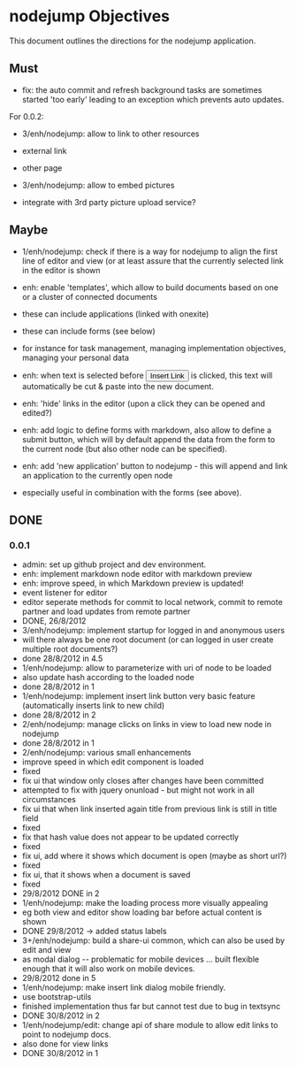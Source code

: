 
<!-- one.download http://slicnet.com/mxrogm/mxrogm/apps/edit/docs/5/6/doc -->
# nodejump Objectives

This document outlines the directions for the nodejump application.

## Must

- fix: the auto commit and refresh background tasks are sometimes started 'too early' leading to an exception which prevents auto updates.

For 0.0.2:

- 3/enh/nodejump: allow to link to other resources
 - external link
 - other page
 
- 3/enh/nodejump: allow to embed pictures
 - integrate with 3rd party picture upload service?


## Maybe

- 1/enh/nodejump: check if there is a way for nodejump to align the first line of editor and view (or at least assure that the currently selected link in the editor is shown 

- enh: enable 'templates', which allow to build documents based on one or a cluster of connected documents
 - these can include applications (linked with onexite)
 - these can include forms (see below)
 - for instance for task management, managing implementation objectives, managing your personal data

- enh: when text is selected before <button>Insert Link</button> is clicked, this text will automatically be cut & paste into the new document.

- enh: 'hide' links in the editor (upon a click they can be opened and edited?)

- enh: add logic to define forms with markdown, also allow to define a submit button, which will by default append the data from the form to the current node (but also other node can be specified). 
- enh: add 'new application' button to nodejump - this will append and link an application to the currently open node
 - especially useful in combination with the forms (see above).

## DONE

### 0.0.1

- admin: set up github project and dev environment.
- enh: implement markdown node editor with markdown preview
- enh: improve speed, in which Markdown preview is updated!
 - event listener for editor
 - editor seperate methods for commit to local network, commit to remote partner and load updates from remote partner
 - DONE, 26/8/2012
- 3/enh/nodejump: implement startup for logged in and anonymous users
 - will there always be one root document (or can logged in user create multiple root documents?)
 - done 28/8/2012 in 4.5
- 1/enh/nodejump: allow to parameterize with uri of node to be loaded
 - also update hash according to the loaded node
 - done 28/8/2012 in 1
- 1/enh/nodejump: implement insert link button very basic feature (automatically inserts link to new child)
 - done 28/8/2012 in 2
- 2/enh/nodejump: manage clicks on links in view to load new node in nodejump
 - done 28/8/2012 in 1
- 2/enh/nodejump: various small enhancements
 - improve speed in which edit component is loaded
  - fixed
 - fix ui that window only closes after changes have been committed
  - attempted to fix with jquery onunload - but might not work in all circumstances
 - fix ui that when link inserted again title from previous link is still in title field
  - fixed
 - fix that hash value does not appear to be updated correctly
  - fixed
 - fix ui, add where it shows which document is open (maybe as short url?)
  - fixed
 - fix ui, that it shows when a document is saved
  - fixed
 - 29/8/2012 DONE in 2
- 1/enh/nodejump: make the loading process more visually appealing
 - eg both view and editor show loading bar before actual content is shown
 - DONE 29/8/2012 -> added status labels
- 3+/enh/nodejump: build a share-ui common, which can also be used by edit and view
 - as modal dialog -- problematic for mobile devices ... built flexible enough that it will also work on mobile devices.
 - 29/8/2012 done in 5
- 1/enh/nodejump: make insert link dialog mobile friendly.
 - use bootstrap-utils
 - finished implementation thus far but cannot test due to bug in textsync
 - DONE 30/8/2012 in 2
- 1/enh/nodejump/edit: change api of share module to allow edit links to point to nodejump docs.
 - also done for view links
 - DONE 30/8/2012 in 1<!-- one.end -->
